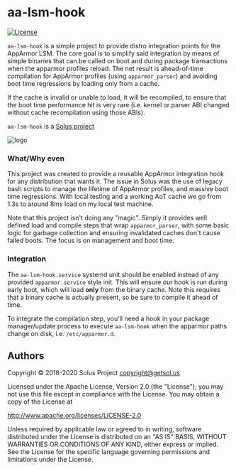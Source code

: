 # aa-lsm-hook

[![License](https://img.shields.io/badge/License-Apache%202.0-blue.svg)](https://opensource.org/licenses/Apache-2.0)

`aa-lsm-hook` is a simple project to provide distro integration points for the AppArmor LSM. The core goal is to simplify said integration by means of simple binaries that can be called on boot and during package transactions when the apparmor profiles reload. The net result is ahead-of-time compilation for AppArmor profiles (using `apparmor_parser`) and avoiding boot time regressions by loading only from a cache.

If the cache is invalid or unable to load, it will be recompiled, to ensure that the boot time performance hit is very rare (i.e. kernel or parser ABI changed without cache recompilation using those ABIs).

`aa-lsm-hook` is a [Solus project](https://getsol.us/)

![logo](https://build.getsol.us/logo.png)

### What/Why even

This project was created to provide a reusable AppArmor integration hook for any distribution that wants it. The issue in Solus was the use of legacy bash scripts to manage the lifetime of AppArmor profiles, and massive boot time regressions. With local testing and a working AoT cache we go from 1.3s to around 8ms load on my local test machine.

Note that this project isn't doing any "magic". Simply it provides well defined load and compile steps that wrap `apparmor_parser`, with some basic logic for garbage collection and ensuring invalidated caches don't cause failed boots. The focus is on management and boot time.

### Integration

The `aa-lsm-hook.service` systemd unit should be enabled instead of any provided `apparmor.service` style init. This will ensure our hook is run during early boot, which will load **only** from the binary cache. Note this requires that a binary cache is actually present, so be sure to compile it ahead of time.

To integrate the compilation step, you'll need a hook in your package manager/update process to execute `aa-lsm-hook` when the apparmor paths change on disk, i.e. `/etc/apparmor.d`.

## Authors

Copyright © 2018-2020 Solus Project <copyright@getsol.us>

Licensed under the Apache License, Version 2.0 (the "License");
you may not use this file except in compliance with the License.
You may obtain a copy of the License at

http://www.apache.org/licenses/LICENSE-2.0

Unless required by applicable law or agreed to in writing, software
distributed under the License is distributed on an "AS IS" BASIS,
WITHOUT WARRANTIES OR CONDITIONS OF ANY KIND, either express or implied.
See the License for the specific language governing permissions and
limitations under the License.
